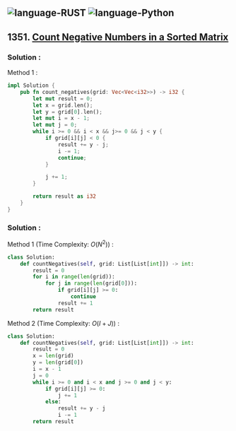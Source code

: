 ![language-RUST](https://img.shields.io/badge/%20-RUST-8d4004?style=for-the-badge&logo=RUST)
![language-Python](https://img.shields.io/badge/%20-Python-ffd43b?style=for-the-badge&logo=PYTHON)
---

## 1351. [Count Negative Numbers in a Sorted Matrix](https://leetcode.com/problems/count-negative-numbers-in-a-sorted-matrix)

### Solution :

Method 1 :
```rust
impl Solution {
    pub fn count_negatives(grid: Vec<Vec<i32>>) -> i32 {
        let mut result = 0;
        let x = grid.len();
        let y = grid[0].len();
        let mut i = x - 1;
        let mut j = 0;
        while i >= 0 && i < x && j>= 0 && j < y {
            if grid[i][j] < 0 {
                result += y - j;
                i -= 1;
                continue;
            }

            j += 1;
        }

        return result as i32
    }
}
```

### Solution :

Method 1 (Time Complexity: $O(N^2)$) :
```python
class Solution:
    def countNegatives(self, grid: List[List[int]]) -> int:
        result = 0
        for i in range(len(grid)):
            for j in range(len(grid[0])):
                if grid[i][j] >= 0:
                    continue
                result += 1
        return result
```

Method 2 (Time Complexity: $O(I+J)$) :
```python
class Solution:
    def countNegatives(self, grid: List[List[int]]) -> int:
        result = 0
        x = len(grid)
        y = len(grid[0])
        i = x - 1
        j = 0
        while i >= 0 and i < x and j >= 0 and j < y:
            if grid[i][j] >= 0:
                j += 1
            else:
                result += y - j
                i -= 1
        return result
```
